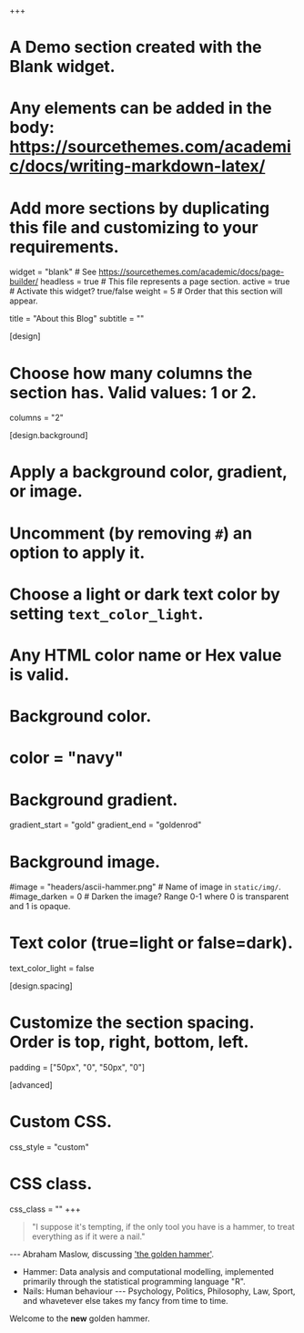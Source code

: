 +++
# A Demo section created with the Blank widget.
# Any elements can be added in the body: https://sourcethemes.com/academic/docs/writing-markdown-latex/
# Add more sections by duplicating this file and customizing to your requirements.

widget = "blank"  # See https://sourcethemes.com/academic/docs/page-builder/
headless = true  # This file represents a page section.
active = true  # Activate this widget? true/false
weight = 5  # Order that this section will appear.

title = "About this Blog"
subtitle = ""

[design]
  # Choose how many columns the section has. Valid values: 1 or 2.
  columns = "2"

[design.background]
  # Apply a background color, gradient, or image.
  #   Uncomment (by removing `#`) an option to apply it.
  #   Choose a light or dark text color by setting `text_color_light`.
  #   Any HTML color name or Hex value is valid.

  # Background color.
  # color = "navy"
  
  # Background gradient.
   gradient_start = "gold"
   gradient_end = "goldenrod"
  
  # Background image.
  #image = "headers/ascii-hammer.png"  # Name of image in `static/img/`.
  #image_darken = 0  # Darken the image? Range 0-1 where 0 is transparent and 1 is opaque.

  # Text color (true=light or false=dark).
  text_color_light = false

[design.spacing]  
  # Customize the section spacing. Order is top, right, bottom, left.
  padding = ["50px", "0", "50px", "0"]

[advanced]
 # Custom CSS. 
 css_style = "custom"
 
 # CSS class.
 css_class = ""
+++

>"I suppose it's tempting, if the only tool you have is a hammer, to treat everything as if it were a nail." 

--- Abraham Maslow, discussing ['the golden hammer'](https://en.wikipedia.org/wiki/Law_of_the_instrument). <br>

* Hammer: Data analysis and computational modelling, implemented primarily through the statistical programming language "R".<br>
* Nails: Human behaviour --- Psychology, Politics, Philosophy, Law, Sport, and whavetever else takes my fancy from time to time.  

Welcome to the __new__ golden hammer.  



